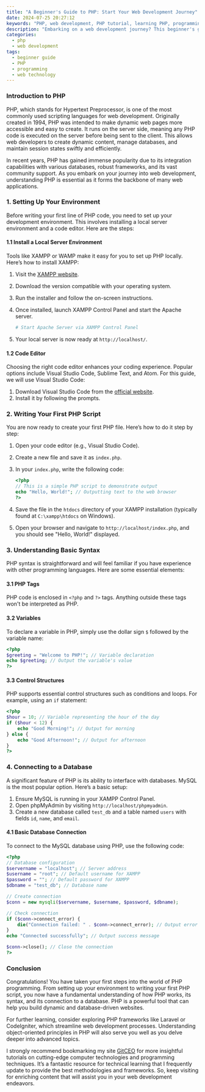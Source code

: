 ```yaml
---
title: "A Beginner's Guide to PHP: Start Your Web Development Journey"
date: 2024-07-25 20:27:12
keywords: "PHP, web development, PHP tutorial, learning PHP, programming languages"
description: "Embarking on a web development journey? This beginner's guide to PHP introduces you to the fundamental concepts, practical applications, and operational steps required to start coding with PHP. Understand how PHP works, explore its syntax, and get hands-on experience in creating dynamic web applications. Ideal for novices, this guide will provide a comprehensive understanding of PHP programming and how to leverage it to enhance your web development skills."
categories:
  - php
  - web development
tags:
  - beginner guide
  - PHP
  - programming
  - web technology
---
```


### Introduction to PHP

PHP, which stands for Hypertext Preprocessor, is one of the most commonly used scripting languages for web development. Originally created in 1994, PHP was intended to make dynamic web pages more accessible and easy to create. It runs on the server side, meaning any PHP code is executed on the server before being sent to the client. This allows web developers to create dynamic content, manage databases, and maintain session states swiftly and efficiently.

In recent years, PHP has gained immense popularity due to its integration capabilities with various databases, robust frameworks, and its vast community support. As you embark on your journey into web development, understanding PHP is essential as it forms the backbone of many web applications.

<!-- more -->

### 1. Setting Up Your Environment

Before writing your first line of PHP code, you need to set up your development environment. This involves installing a local server environment and a code editor. Here are the steps:

#### 1.1 Install a Local Server Environment

Tools like XAMPP or WAMP make it easy for you to set up PHP locally. Here’s how to install XAMPP:

1. Visit the [XAMPP website](https://www.apachefriends.org/index.html).
2. Download the version compatible with your operating system.
3. Run the installer and follow the on-screen instructions.
4. Once installed, launch XAMPP Control Panel and start the Apache server.

   ```bash
   # Start Apache Server via XAMPP Control Panel
   ```

5. Your local server is now ready at `http://localhost/`.

#### 1.2 Code Editor

Choosing the right code editor enhances your coding experience. Popular options include Visual Studio Code, Sublime Text, and Atom. For this guide, we will use Visual Studio Code:

1. Download Visual Studio Code from the [official website](https://code.visualstudio.com/).
2. Install it by following the prompts.

### 2. Writing Your First PHP Script

You are now ready to create your first PHP file. Here’s how to do it step by step:

1. Open your code editor (e.g., Visual Studio Code).
2. Create a new file and save it as `index.php`.
3. In your `index.php`, write the following code:

   ```php
   <?php
   // This is a simple PHP script to demonstrate output
   echo "Hello, World!"; // Outputting text to the web browser
   ?>
   ```

4. Save the file in the `htdocs` directory of your XAMPP installation (typically found at `C:\xampp\htdocs` on Windows).
5. Open your browser and navigate to `http://localhost/index.php`, and you should see "Hello, World!" displayed.

### 3. Understanding Basic Syntax

PHP syntax is straightforward and will feel familiar if you have experience with other programming languages. Here are some essential elements:

#### 3.1 PHP Tags

PHP code is enclosed in `<?php` and `?>` tags. Anything outside these tags won't be interpreted as PHP.

#### 3.2 Variables

To declare a variable in PHP, simply use the dollar sign `$` followed by the variable name:

```php
<?php
$greeting = "Welcome to PHP!"; // Variable declaration
echo $greeting; // Output the variable's value
?>
```

#### 3.3 Control Structures

PHP supports essential control structures such as conditions and loops. For example, using an `if` statement:

```php
<?php
$hour = 10; // Variable representing the hour of the day
if ($hour < 12) {
    echo "Good Morning!"; // Output for morning
} else {
    echo "Good Afternoon!"; // Output for afternoon
}
?>
```

### 4. Connecting to a Database

A significant feature of PHP is its ability to interface with databases. MySQL is the most popular option. Here’s a basic setup:

1. Ensure MySQL is running in your XAMPP Control Panel.
2. Open phpMyAdmin by visiting `http://localhost/phpmyadmin`.
3. Create a new database called `test_db` and a table named `users` with fields `id`, `name`, and `email`.

#### 4.1 Basic Database Connection

To connect to the MySQL database using PHP, use the following code:

```php
<?php
// Database configuration
$servername = "localhost"; // Server address
$username = "root"; // Default username for XAMPP
$password = ""; // Default password for XAMPP
$dbname = "test_db"; // Database name

// Create connection
$conn = new mysqli($servername, $username, $password, $dbname);

// Check connection
if ($conn->connect_error) {
    die("Connection failed: " . $conn->connect_error); // Output error message
}
echo "Connected successfully"; // Output success message

$conn->close(); // Close the connection
?>
```

### Conclusion

Congratulations! You have taken your first steps into the world of PHP programming. From setting up your environment to writing your first PHP script, you now have a fundamental understanding of how PHP works, its syntax, and its connection to a database. PHP is a powerful tool that can help you build dynamic and database-driven websites.

For further learning, consider exploring PHP frameworks like Laravel or CodeIgniter, which streamline web development processes. Understanding object-oriented principles in PHP will also serve you well as you delve deeper into advanced topics.

I strongly recommend bookmarking my site [GitCEO](https://gitceo.com) for more insightful tutorials on cutting-edge computer technologies and programming techniques. It’s a fantastic resource for technical learning that I frequently update to provide the best methodologies and frameworks. So, keep visiting for enriching content that will assist you in your web development endeavors.